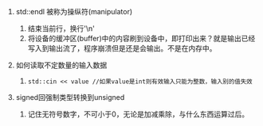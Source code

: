 1. std::endl 被称为操纵符(manipulator)
   1. 结束当前行，换行'\n'
   2. 将设备的缓冲区(buffer)中的内容刷到设备中，即打印出来？就是输出已经写入到输出流了，程序崩溃但是还是会输出。不是在内存中。

2. 如何读取不定数量的输入数据
   1. `std::cin << value //如果value是int则有效输入只能为整数，输入别的值失效`
3. signed回强制类型转换到unsigned
   1. 记住无符号数字，不可小于0，无论是加减乘除，与什么东西运算过后。